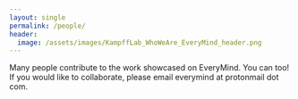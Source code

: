 ```yaml
---
layout: single
permalink: /people/
header: 
  image: /assets/images/KampffLab_WhoWeAre_EveryMind_header.png
---
```


Many people contribute to the work showcased on EveryMind. You can too! If you would like to collaborate, please email everymind at protonmail dot com. 
